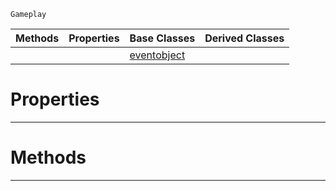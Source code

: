  `Gameplay`

|Methods|Properties|Base Classes|Derived Classes|
|---|---|---|---|
| | |[eventobject](https://github.com/zeroengineteam/ZeroDocs/blob/master/code_reference/class_reference/eventobject.markdown)| |


 #  Properties


---  
 #  Methods


---  
 

 